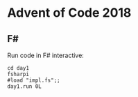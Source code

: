 # Advent of Code 2018

## F#

Run code in F# interactive:

```
cd day1
fsharpi
#load "impl.fs";;
day1.run 0L
```
